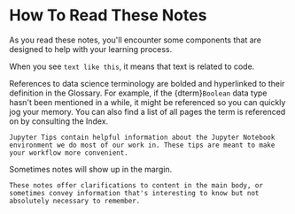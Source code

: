 # How To Read These Notes

As you read these notes, you'll encounter some components that are designed to help with your learning process.

When you see `text like this`, it means that text is related to code.

References to data science terminology are bolded and hyperlinked to their definition in the Glossary. For example, if the {dterm}`Boolean` data type hasn't been mentioned in a while, it might be referenced so you can quickly jog your memory. You can also find a list of all pages the term is referenced on by consulting the Index.

```{jupytertip}
Jupyter Tips contain helpful information about the Jupyter Notebook environment we do most of our work in. These tips are meant to make your workflow more convenient.
```

Sometimes notes will show up in the margin.

```{margin}
These notes offer clarifications to content in the main body, or sometimes convey information that's interesting to know but not absolutely necessary to remember.
```

